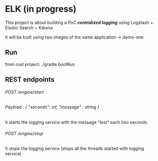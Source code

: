 # ELK (in progress)

This project is about building a PoC **_centralized logging_** using Logstash + Elastic Search + Kibana 

It will be built using two images of the same application -> demo-one



## Run
from root project: ./gradle bootRun

## REST endpoints

###### POST /engine/start
###### Payload : { "seconds": int, "message" : string }  

It starts the logging service with the message "test" each two seconds.

###### POST /engine/stop
It stops the logging service (stops all the threads started with logging service)
